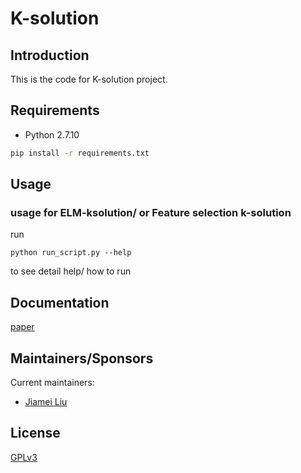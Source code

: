# K-solution

## Introduction
This is the code for K-solution project.

## Requirements

* Python 2.7.10
```sh
pip install -r requirements.txt
```

## Usage

### usage for ELM-ksolution/ or Feature selection k-solution
run
```
python run_script.py --help
```
to see detail help/ how to run

## Documentation
[paper](https://www.nature.com/articles/s41598-017-13184-8.pdf)

## Maintainers/Sponsors
Current maintainers:

* [Jiamei Liu](https://github.com/yolle103)


## License
[GPLv3](http://www.gnu.org/licenses/gpl-3.0.txt)
